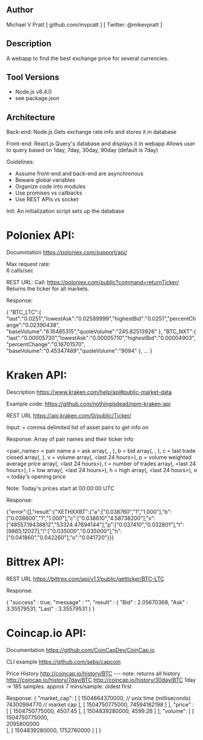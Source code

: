 

## Author
Michael V Pratt  [ github.com/mvpratt ] [ Twitter: @mikevpratt ]

## Description
A webapp to find the best exchange price for several currencies.

## Tool Versions 
 * Node.js v8.4.0
 * see package.json

## Architecture

Back-end:
Node.js  Gets exchange rate info and stores it in database

Front-end:
React.js  Query's database and displays it in webapp
Allows user to query based on 1day, 7day, 30day, 90day (default is 7day)

Guidelines:
* Assume front-end and back-end are asynchronous
* Beware global variables
* Organize code into modules
* Use promises vs callbacks 
* Use REST APIs vs socket

Init:
An initialization script sets up the database


Poloniex API:
============
Documntation
https://poloniex.com/support/api/

Max request rate:  
6 calls/sec

REST URL:
Call: https://poloniex.com/public?command=returnTicker/<ticker>
Returns the ticker for all markets.

Response:

{
  "BTC_LTC":{
    "last":"0.0251","lowestAsk":"0.02589999","highestBid":"0.0251","percentChange":"0.02390438",
    "baseVolume":"6.16485315","quoteVolume":"245.82513926"
  },
  "BTC_NXT":{
    "last":"0.00005730","lowestAsk":"0.00005710","highestBid":"0.00004903","percentChange":"0.16701570",
    "baseVolume":"0.45347489","quoteVolume":"9094"
  }, ... 
}


Kraken API:
==========
Description
https://www.kraken.com/help/api#public-market-data

Example code:
https://github.com/nothingisdead/npm-kraken-api

REST URL
https://api.kraken.com/0/public/Ticker/<pair>

Input:
<pair> = comma delimited list of asset pairs to get info on

Response: 
Array of pair names and their ticker info

<pair_name> = pair name
    a = ask array(<price>, <whole lot volume>, <lot volume>),
    b = bid array(<price>, <whole lot volume>, <lot volume>),
    c = last trade closed array(<price>, <lot volume>),
    v = volume array(<today>, <last 24 hours>),
    p = volume weighted average price array(<today>, <last 24 hours>),
    t = number of trades array(<today>, <last 24 hours>),
    l = low array(<today>, <last 24 hours>),
    h = high array(<today>, <last 24 hours>),
    o = today's opening price

Note: Today's prices start at 00:00:00 UTC

Response:

{"error":[],"result":{"XETHXXBT":{"a":["0.038760","1","1.000"],"b":["0.038600","1","1.000"],"c":["0.038610","4.58738200"],"v":["48557.19438812","53324.47694144"],"p":["0.037410","0.032801"],"t":[9865,12027],"l":["0.035000","0.035000"],"h":["0.041860","0.042260"],"o":"0.041720"}}}


Bittrex API:
===========

REST URL
https://bittrex.com/api/v1.1/public/getticker/BTC-LTC 

Response:

{
    "success" : true,
    "message" : "",
    "result" : {
        "Bid" : 2.05670368,
        "Ask" : 3.35579531,
        "Last" : 3.35579531
    }
}

Coincap.io API:
==============

Documentation
https://github.com/CoinCapDev/CoinCap.io

CLI example
https://github.com/sebs/capcoin

Price History
http://coincap.io/history/BTC   --- note: returns all history
http://coincap.io/history/7day/BTC
http://coincap.io/history/30day/BTC
1day -> 185 samples.  approx 7 mins/sample.  oldest first

Response:
{
    "market_cap": [
        [
            1504664370000,  // unix time (milliseconds)
            74300994770     // market cap
        ],
        [
            1504750775000,
            74594182198
        ]
    ],
    "price" : [
        [
            1504750775000,
            4507.45 
        ],
        [
            1504839280000,
            4599.26
        ]
    ],
    "volume": [
        [
            1504750775000,  
            2095800000   
        ],
        [
            1504839280000,
            1752760000
        ]
    ]
}
 











